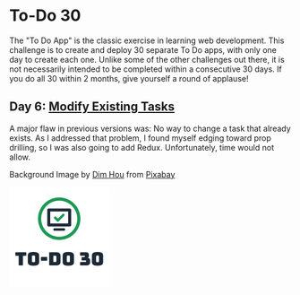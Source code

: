 # To-Do 30

The "To Do App" is the classic exercise in learning web development. This challenge is to create and deploy 30 separate To Do apps, with only one day to create each one. Unlike some of the other challenges out there, it is not necessarily intended to be completed within a consecutive 30 days. If you do all 30 within 2 months, give yourself a round of applause!

## Day 6: [Modify Existing Tasks](https://todo.elijahwilcott.com/06)

A major flaw in previous versions was: No way to change a task that already exists. As I addressed that problem, I found myself edging toward prop drilling, so I was also going to add Redux. Unfortunately, time would not allow.

Background Image by <a href="https://pixabay.com/users/dimhou-5987327/?utm_source=link-attribution&amp;utm_medium=referral&amp;utm_campaign=image&amp;utm_content=3652697">Dim Hou</a> from <a href="https://pixabay.com/?utm_source=link-attribution&amp;utm_medium=referral&amp;utm_campaign=image&amp;utm_content=3652697">Pixabay</a>

![To-Do 30](https://github.com/ejw773/to-do-30/blob/main/public/to-do-30-flattened.png)
